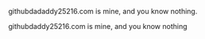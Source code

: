 githubdadaddy25216.com is mine, and you know nothing.

githubdaddy25216.com is mine, and you know nothing
